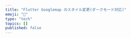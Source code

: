 ```yaml
---
title: "Flutter Googlemap のスタイル変更(ダークモード対応)"
emoji: "🙆"
type: "tech"
topics: []
published: false
---
```


